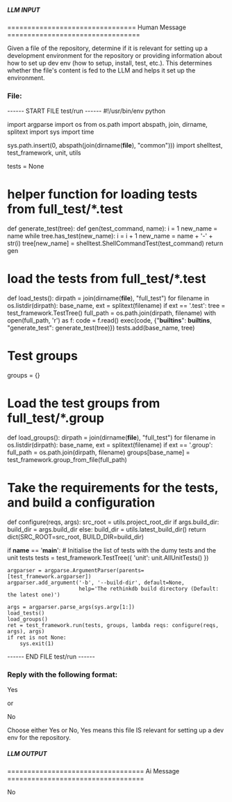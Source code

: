 ##### LLM INPUT #####
================================ Human Message =================================

Given a file of the repository, determine if it is relevant for setting up a development environment for the repository or providing information about how to set up dev env (how to setup, install, test, etc.). This determines whether the file's content is fed to the LLM and helps it set up the environment.

### File:
------ START FILE test/run ------
#!/usr/bin/env python

import argparse
import os
from os.path import abspath, join, dirname, splitext
import sys
import time

sys.path.insert(0, abspath(join(dirname(__file__), "common")))
import shelltest, test_framework, unit, utils

tests = None

# helper function for loading tests from full_test/*.test
def generate_test(tree):
    def gen(test_command, name):
        i = 1
        new_name = name
        while tree.has_test(new_name):
            i = i + 1
            new_name = name + '-' + str(i)
        tree[new_name] = shelltest.ShellCommandTest(test_command)
    return gen

# load the tests from full_test/*.test
def load_tests():
    dirpath = join(dirname(__file__), "full_test")
    for filename in os.listdir(dirpath):
        base_name, ext = splitext(filename)
        if ext == '.test':
            tree = test_framework.TestTree()
            full_path = os.path.join(dirpath, filename)
            with open(full_path, 'r') as f:
                code = f.read()
                exec(code, {"__builtins__": __builtins__, "generate_test": generate_test(tree)})
            tests.add(base_name, tree)

# Test groups
groups = {}

# Load the test groups from full_test/*.group
def load_groups():
    dirpath = join(dirname(__file__), "full_test")
    for filename in os.listdir(dirpath):
        base_name, ext = splitext(filename)
        if ext == '.group':
            full_path = os.path.join(dirpath, filename)
            groups[base_name] = test_framework.group_from_file(full_path)

# Take the requirements for the tests, and build a configuration
def configure(reqs, args):
    src_root = utils.project_root_dir
    if args.build_dir:
        build_dir = args.build_dir
    else:
        build_dir = utils.latest_build_dir()
    return dict(SRC_ROOT=src_root, BUILD_DIR=build_dir)

if __name__ == '__main__':
    # Initialise the list of tests with the dumy tests and the unit tests
    tests = test_framework.TestTree({
        'unit': unit.AllUnitTests()
    })

    argparser = argparse.ArgumentParser(parents=[test_framework.argparser])
    argparser.add_argument('-b', '--build-dir', default=None,
                           help='The rethinkdb build directory (Default: the latest one)')

    args = argparser.parse_args(sys.argv[1:])
    load_tests()
    load_groups()
    ret = test_framework.run(tests, groups, lambda reqs: configure(reqs, args), args)
    if ret is not None:
        sys.exit(1)

------ END FILE test/run ------

### Reply with the following format:

<rel>Yes</rel>

or

<rel>No</rel>

Choose either Yes or No, Yes means this file IS relevant for setting up a dev env for the repository.

##### LLM OUTPUT #####
================================== Ai Message ==================================

<rel>No</rel>